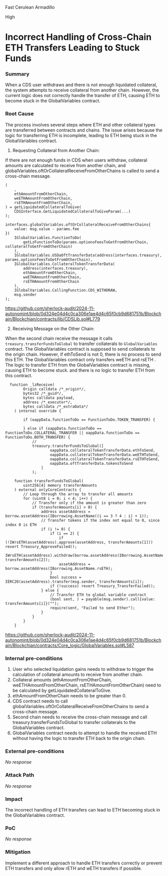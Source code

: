 Fast Cerulean Armadillo

High

# Incorrect Handling of Cross-Chain ETH Transfers Leading to Stuck Funds

### Summary

When a CDS user withdraws and there is not enough liquidated collateral, the system attempts to receive collateral from another chain. However, the current logic does not correctly handle the transfer of ETH, causing ETH to become stuck in the GlobalVariables contract.



### Root Cause

The process involves several steps where ETH and other collateral types are transferred between contracts and chains. The issue arises because the logic for transferring ETH is incomplete, leading to ETH being stuck in the GlobalVariables contract.

1. Requesting Collateral from Another Chain:

If there are not enough funds in CDS when users withdraw, collateral amounts are calculated to receive from another chain, and globalVariables.oftOrCollateralReceiveFromOtherChains is called to send a cross-chain message.


```solidity
(
    ,
    ethAmountFromOtherChain,
    weETHAmountFromOtherChain,
    rsETHAmountFromOtherChain,
) = getLiquidatedCollateralToGive(
    CDSInterface.GetLiquidatedCollateralToGiveParam(...)
);

interfaces.globalVariables.oftOrCollateralReceiveFromOtherChains{
    value: msg.value - params.fee
}(
    IGlobalVariables.FunctionToDo(
        getLzFunctionToDo(params.optionsFeesToGetFromOtherChain, collateralToGetFromOtherChain)
    ),
    IGlobalVariables.USDaOftTransferData(address(interfaces.treasury), params.optionsFeesToGetFromOtherChain),
    IGlobalVariables.CollateralTokenTransferData(
        address(interfaces.treasury),
        ethAmountFromOtherChain,
        weETHAmountFromOtherChain,
        rsETHAmountFromOtherChain
    ),
    IGlobalVariables.CallingFunction.CDS_WITHDRAW,
    msg.sender
);
```
https://github.com/sherlock-audit/2024-11-autonomint/blob/0d324e04d4c0ca306e1ae4d4c65f0cb9d681751b/Blockchain/Blockchian/contracts/lib/CDSLib.sol#L779

2. Receiving Message on the Other Chain:

When the second chain receive the message it calls `treasury.transferFundsToGlobal` to transfer collaterals to `GlobalVariables` contract.  The GlobalVariables contract is supposed to send collaterals to the origin chain. However, if ethToSend is not 0, there is no process to send this ETH. The GlobalVariables contract only transfers weETH and rsETH . The logic to transfer ETH from the GlobalVariables contract is missing, causing ETH to become stuck. and there is no logic to transfer ETH from this contract.

```solidity
  function _lzReceive(
        Origin calldata /*_origin*/,
        bytes32 /*_guid*/,
        bytes calldata payload,
        address /*_executor*/,
        bytes calldata /*_extraData*/
    ) internal override {

        if (oappData.functionToDo == FunctionToDo.TOKEN_TRANSFER) {

        } else if (oappData.functionToDo == FunctionToDo.COLLATERAL_TRANSFER || oappData.functionToDo == FunctionToDo.BOTH_TRANSFER) {
            //
            treasury.transferFundsToGlobal([
                    oappData.collateralTokenTransferData.ethToSend,
                    oappData.collateralTokenTransferData.weETHToSend,
                    oappData.collateralTokenTransferData.rsETHToSend,
                    oappData.oftTransferData.tokensToSend
                ]
            );
```

```solidity
    function transferFundsToGlobal(
        uint256[4] memory transferAmounts
    ) external onlyCoreContracts {
        // Loop through the array to transfer all amounts
        for (uint8 i = 0; i < 4; i++) {
            // Transfer only if the amount is greater than zero
            if (transferAmounts[i] > 0) {
                address assetAddress = borrow.assetAddress(IBorrowing.AssetName((i == 3 ? 4 : i) + 1));
                // Transfer tokens if the index not equal to 0, since index 0 is ETH
                if (i != 0) {
                    if (i == 2) {
                        if (!IWrsETH(assetAddress).approve(assetAddress, transferAmounts[1])) revert Treasury_ApproveFailed();
                        IWrsETH(assetAddress).withdraw(borrow.assetAddress(IBorrowing.AssetName.rsETH), transferAmounts[2]);
                        assetAddress = borrow.assetAddress(IBorrowing.AssetName.rsETH);
                    }
                    bool success = IERC20(assetAddress).transfer(msg.sender, transferAmounts[i]); 
                    if (!success) revert Treasury_TransferFailed();
                } else {
                    // Transfer ETH to global variable contract
                    (bool sent, ) = payable(msg.sender).call{value: transferAmounts[i]}(""); 
                    require(sent, "Failed to send Ether");
                }
            }
        }
    }

```

https://github.com/sherlock-audit/2024-11-autonomint/blob/0d324e04d4c0ca306e1ae4d4c65f0cb9d681751b/Blockchain/Blockchian/contracts/Core_logic/GlobalVariables.sol#L587

### Internal pre-conditions

1. User who selected liquidation gains needs to withdraw to trigger the calculation of collateral amounts to receive from another chain. 
2. Collateral amounts (ethAmountFromOtherChain, weETHAmountFromOtherChain, rsETHAmountFromOtherChain) need to be calculated by getLiquidatedCollateralToGive.
3. ethAmountFromOtherChain needs to be greater than 0.
4. CDS contract needs to call globalVariables.oftOrCollateralReceiveFromOtherChains to send a cross-chain message.
5. Second chain needs to receive the cross-chain message and call treasury.transferFundsToGlobal to transfer collaterals to the GlobalVariables contract.
6. GlobalVariables contract needs to attempt to handle the received ETH without having the logic to transfer ETH back to the origin chain.

### External pre-conditions

_No response_

### Attack Path

_No response_

### Impact

The incorrect handling of ETH transfers can lead to ETH becoming stuck in the GlobalVariables contract.

### PoC

_No response_

### Mitigation

Implement a different approach to handle ETH transfers correctly or prevent ETH transfers and only allow rETH and wETH transfers if possible.

